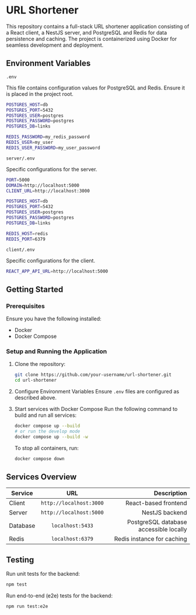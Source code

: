 # URL Shortener

This repository contains a full-stack URL shortener application consisting of a React client, a NestJS server, and PostgreSQL and Redis for data persistence and caching. The project is containerized using Docker for seamless development and deployment.

## Environment Variables

`.env`

This file contains configuration values for PostgreSQL and Redis. Ensure it is placed in the project root.
```bash
POSTGRES_HOST=db
POSTGRES_PORT=5432
POSTGRES_USER=postgres
POSTGRES_PASSWORD=postgres
POSTGRES_DB=links

REDIS_PASSWORD=my_redis_password
REDIS_USER=my_user
REDIS_USER_PASSWORD=my_user_password
```

`server/.env`

Specific configurations for the server.
```bash
PORT=5000
DOMAIN=http://localhost:5000
CLIENT_URL=http://localhost:3000

POSTGRES_HOST=db
POSTGRES_PORT=5432
POSTGRES_USER=postgres
POSTGRES_PASSWORD=postgres
POSTGRES_DB=links

REDIS_HOST=redis
REDIS_PORT=6379
```

`client/.env`

Specific configurations for the client.
```bash
REACT_APP_API_URL=http://localhost:5000
```

## Getting Started

### Prerequisites
Ensure you have the following installed:

- Docker
- Docker Compose

### Setup and Running the Application
1. Clone the repository:
   ```bash
   git clone https://github.com/your-username/url-shortener.git
   cd url-shortener
   ```
   
2. Configure Environment Variables
   Ensure `.env` files are configured as described above.
   
4. Start services with Docker Compose
   Run the following command to build and run all services:
   ```bash
   docker compose up --build
   # or run the develop mode
   docker compose up --build -w
   ```

   To stop all containers, run:
   ```bash
   docker compose down
   ```

## Services Overview

| Service        | URL           | Description  |
| ------------- |:-------------:| -----:|
| Client      | `http://localhost:3000` | React-based frontend |
| Server      | `http://localhost:5000`      |   NestJS backend |
| Database | `localhost:5433`      |    PostgreSQL database accessible locally |
| Redis | `localhost:6379`      |    Redis instance for caching |

## Testing

Run unit tests for the backend:
```bash
npm test
```

Run end-to-end (e2e) tests for the backend:
```bash
npm run test:e2e
```
